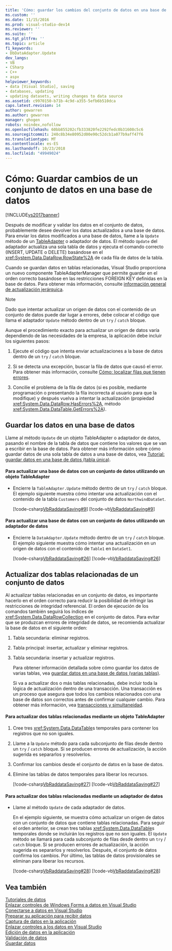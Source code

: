 ```yaml
---
title: 'Cómo: guardar los cambios del conjunto de datos en una base de datos | Microsoft Docs'
ms.custom: ''
ms.date: 11/15/2016
ms.prod: visual-studio-dev14
ms.reviewer: ''
ms.suite: ''
ms.tgt_pltfrm: ''
ms.topic: article
f1_keywords:
- DbDataAdapter.Update
dev_langs:
- VB
- CSharp
- C++
- aspx
helpviewer_keywords:
- data [Visual Studio], saving
- databases, updating
- updating datasets, writing changes to data source
ms.assetid: c9970150-b71b-4c9d-a355-5efb6b510dca
caps.latest.revision: 14
author: gewarren
ms.author: gewarren
manager: ghogen
robots: noindex,nofollow
ms.openlocfilehash: 60bb855202cfb333820fe2292fedc0b31608c5c6
ms.sourcegitcommit: 240c8b34e80952d00e90c52dcb1a077b9aff47f6
ms.translationtype: MT
ms.contentlocale: es-ES
ms.lasthandoff: 10/23/2018
ms.locfileid: "49949024"
---
```

# <a name="how-to-save-dataset-changes-to-a-database"></a>Cómo: Guardar cambios de un conjunto de datos en una base de datos
[!INCLUDE[vs2017banner](../includes/vs2017banner.md)]

Después de modificar y validar los datos en el conjunto de datos, probablemente desee devolver los datos actualizados a una base de datos. Para enviar los datos modificados a una base de datos, llame a la `Update` método de un [TableAdapter](../data-tools/tableadapter-overview.md) o adaptador de datos. El método `Update` del adaptador actualiza una sola tabla de datos y ejecuta el comando correcto (INSERT, UPDATE o DELETE) basándose en el <xref:System.Data.DataRow.RowState%2A> de cada fila de datos de la tabla.  
  
 Cuando se guardan datos en tablas relacionadas, Visual Studio proporciona un nuevo componente TableAdapterManager que permite guardar en el orden correcto basándose en las restricciones FOREIGN KEY definidas en la base de datos. Para obtener más información, consulte [información general de actualización jerárquica](http://msdn.microsoft.com/library/c4f8e8b9-e4a5-4a02-8462-d03d1e8222d6).  
  
> [!NOTE]
>  Dado que intentar actualizar un origen de datos con el contenido de un conjunto de datos puede dar lugar a errores, debe colocar el código que llama el adaptador `Update` método dentro de un `try` / `catch` bloque.  
  
 Aunque el procedimiento exacto para actualizar un origen de datos varía dependiendo de las necesidades de la empresa, la aplicación debe incluir los siguientes pasos:  
  
1.  Ejecute el código que intenta enviar actualizaciones a la base de datos dentro de un `try` / `catch` bloque.  
  
2.  Si se detecta una excepción, buscar la fila de datos que causó el error. Para obtener más información, consulte [Cómo: localizar filas que tienen errores](http://msdn.microsoft.com/library/1fa907c5-fe66-4f29-a253-2b97b900050c).  
  
3.  Concilie el problema de la fila de datos (si es posible, mediante programación o presentando la fila incorrecta al usuario para que la modifique) y después vuelva a intentar la actualización (propiedad <xref:System.Data.DataRow.HasErrors%2A>, método <xref:System.Data.DataTable.GetErrors%2A>).  
  
## <a name="saving-data-to-a-database"></a>Guardar los datos en una base de datos  
 Llame al método `Update` de un objeto TableAdapter o adaptador de datos, pasando el nombre de la tabla de datos que contiene los valores que se van a escribir en la base de datos. Para obtener más información sobre cómo guardar datos de una sola tabla de datos a una base de datos, vea [Tutorial: guardar datos en una base de datos (tabla única)](http://msdn.microsoft.com/library/68befa96-7463-43e8-abcf-dc2f42ccd53d).  
  
#### <a name="to-update-a-database-with-a-dataset-using-a-tableadapter"></a>Para actualizar una base de datos con un conjunto de datos utilizando un objeto TableAdapter  
  
-   Encierre la `TableAdapter.Update` método dentro de un `try` / `catch` bloque. El ejemplo siguiente muestra cómo intentar una actualización con el contenido de la tabla `Customers` del conjunto de datos `NorthwindDataSet`.  
  
     [!code-csharp[VbRaddataSaving#9](../snippets/csharp/VS_Snippets_VBCSharp/VbRaddataSaving/CS/Form3.cs#9)]
     [!code-vb[VbRaddataSaving#9](../snippets/visualbasic/VS_Snippets_VBCSharp/VbRaddataSaving/VB/Form3.vb#9)]  
  
#### <a name="to-update-a-database-with-a-dataset-using-a-data-adapter"></a>Para actualizar una base de datos con un conjunto de datos utilizando un adaptador de datos  
  
-   Encierre la `DataAdapter.Update` método dentro de un `try` / `catch` bloque. El ejemplo siguiente muestra cómo intentar una actualización en un origen de datos con el contenido de `Table1` en `DataSet1`.  
  
     [!code-csharp[VbRaddataSaving#26](../snippets/csharp/VS_Snippets_VBCSharp/VbRaddataSaving/CS/Class1.cs#26)]
     [!code-vb[VbRaddataSaving#26](../snippets/visualbasic/VS_Snippets_VBCSharp/VbRaddataSaving/VB/Class1.vb#26)]  
  
## <a name="updating-two-related-tables-in-a-dataset"></a>Actualizar dos tablas relacionadas de un conjunto de datos  
 Al actualizar tablas relacionadas en un conjunto de datos, es importante hacerlo en el orden correcto para reducir la posibilidad de infringir las restricciones de integridad referencial. El orden de ejecución de los comandos también seguirá los índices de <xref:System.Data.DataRowCollection> en el conjunto de datos. Para evitar que se produzcan errores de integridad de datos, se recomienda actualizar la base de datos en el siguiente orden:  
  
1. Tabla secundaria: eliminar registros.  
  
2. Tabla principal: insertar, actualizar y eliminar registros.  
  
3. Tabla secundaria: insertar y actualizar registros.  
  
   Para obtener información detallada sobre cómo guardar los datos de varias tablas, vea [guardar datos en una base de datos (varias tablas)](../data-tools/save-data-to-a-database-multiple-tables.md).  
  
   Si va a actualizar dos o más tablas relacionadas, debe incluir toda la lógica de actualización dentro de una transacción. Una transacción es un proceso que asegura que todos los cambios relacionados con una base de datos son correctos antes de confirmar cualquier cambio. Para obtener más información, vea [transacciones y simultaneidad](http://msdn.microsoft.com/library/f46570de-9e50-4fe6-8710-a8c31fa8569b).  
  
#### <a name="to-update-two-related-tables-using-a-tableadapter"></a>Para actualizar dos tablas relacionadas mediante un objeto TableAdapter  
  
1.  Cree tres <xref:System.Data.DataTable>s temporales para contener los registros que no son iguales.  
  
2.  Llame a la `Update` método para cada subconjunto de filas desde dentro un `try` / `catch` bloque. Si se producen errores de actualización, la acción sugerida es separarlos y resolverlos.  
  
3.  Confirmar los cambios desde el conjunto de datos en la base de datos.  
  
4.  Elimine las tablas de datos temporales para liberar los recursos.  
  
     [!code-csharp[VbRaddataSaving#27](../snippets/csharp/VS_Snippets_VBCSharp/VbRaddataSaving/CS/Form2.cs#27)]
     [!code-vb[VbRaddataSaving#27](../snippets/visualbasic/VS_Snippets_VBCSharp/VbRaddataSaving/VB/Form2.vb#27)]  
  
#### <a name="to-update-two-related-tables-using-a-data-adapter"></a>Para actualizar dos tablas relacionadas mediante un adaptador de datos  
  
-   Llame al método `Update` de cada adaptador de datos.  
  
     En el ejemplo siguiente, se muestra cómo actualizar un origen de datos con un conjunto de datos que contiene tablas relacionadas. Para seguir el orden anterior, se crean tres tablas <xref:System.Data.DataTable>s temporales donde se incluirán los registros que no son iguales. El `Update` método se llamará para cada subconjunto de filas desde dentro un `try` / `catch` bloque. Si se producen errores de actualización, la acción sugerida es separarlos y resolverlos. Después, el conjunto de datos confirma los cambios. Por último, las tablas de datos provisionales se eliminan para liberar los recursos.  
  
     [!code-csharp[VbRaddataSaving#28](../snippets/csharp/VS_Snippets_VBCSharp/VbRaddataSaving/CS/Class1.cs#28)]
     [!code-vb[VbRaddataSaving#28](../snippets/visualbasic/VS_Snippets_VBCSharp/VbRaddataSaving/VB/Class1.vb#28)]  
  
## <a name="see-also"></a>Vea también  
 [Tutoriales de datos](http://msdn.microsoft.com/library/15a88fb8-3bee-4962-914d-7a1f8bd40ec4)   
 [Enlazar controles de Windows Forms a datos en Visual Studio](../data-tools/bind-windows-forms-controls-to-data-in-visual-studio.md)   
 [Conectarse a datos en Visual Studio](../data-tools/connecting-to-data-in-visual-studio.md)   
 [Preparar su aplicación para recibir datos](http://msdn.microsoft.com/library/c17bdb7e-c234-4f2f-9582-5e55c27356ad)   
 [Captura de datos en la aplicación](../data-tools/fetching-data-into-your-application.md)   
 [Enlazar controles a los datos en Visual Studio](../data-tools/bind-controls-to-data-in-visual-studio.md)   
 [Edición de datos en la aplicación](../data-tools/editing-data-in-your-application.md)   
 [Validación de datos](http://msdn.microsoft.com/library/b3a9ee4e-5d4d-4411-9c56-c811f2b4ee7e)   
 [Guardar datos](../data-tools/saving-data.md)